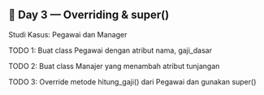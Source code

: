 ## 🎯 Day 3 — Overriding & super()

Studi Kasus: Pegawai dan Manager

TODO 1: Buat class Pegawai dengan atribut nama, gaji_dasar

TODO 2: Buat class Manajer yang menambah atribut tunjangan

TODO 3: Override metode hitung_gaji() dari Pegawai dan gunakan super()